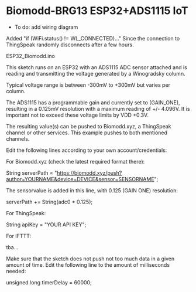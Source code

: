 # Biomodd-BRG13 ESP32+ADS1115 IoT
* To do: add wiring diagram


Added "if (WiFi.status() != WL_CONNECTED)..." Since the connection to ThingSpeak randomly disconnects after a few hours.


ESP32_Biomodd.ino

This sketch runs on an ESP32 with an ADS1115 ADC sensor attached and is reading and transmitting the voltage generated by a Winogradsky column.

Typical voltage range is between -300mV to +300mV but varies per column.

The ADS1115 has a programmable gain and currently set to (GAIN_ONE), resulting in a 0.125mV resolution with a maximum reading of +/- 4.096V.
It is important not to exceed these voltage limits by VDD +0.3V.


The resulting value(s) can be pushed to Biomodd.xyz, a ThingSpeak channel or other services. This example pushes to both mentioned channels. 


Edit the following lines according to your own account/credentials:

For Biomodd.xyz (check the latest required format there):

String serverPath = "https://biomodd.xyz/push?author=YOURNAME&device=DEVICE&sensor=SENSORNAME";

The sensorvalue is added in this line, with 0.125 (GAIN ONE) resolution:

serverPath +=  String(adc0 * 0.125);

For ThingSpeak:

String apiKey = "YOUR API KEY";

For IFTTT:

tba...

Make sure that the sketch does not push not too much data in a given amount of time.
Edit the following line to the amount of milliseconds needed:

unsigned long timerDelay = 60000; 
